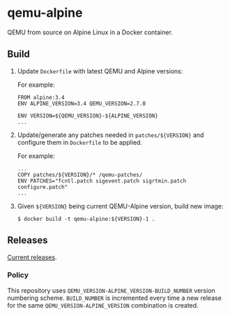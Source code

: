 # qemu-alpine

QEMU from source on Alpine Linux in a Docker container.

## Build

1. Update `Dockerfile` with latest QEMU and Alpine versions:

    For example:
    ```
    FROM alpine:3.4
    ENV ALPINE_VERSION=3.4 QEMU_VERSION=2.7.0

    ENV VERSION=${QEMU_VERSION}-${ALPINE_VERSION}
    ...
    ```

2. Update/generate any patches needed in `patches/${VERSION}` and configure them in `Dockerfile` to be applied.

    For example:
    ```
    ...
    COPY patches/${VERSION}/* /qemu-patches/
    ENV PATCHES="fcntl.patch sigevent.patch sigrtmin.patch configure.patch"
    ...
    ```

3. Given `${VERSION}` being current QEMU-Alpine version, build new image:

    ```
    $ docker build -t qemu-alpine:${VERSION}-1 .
    ```

## Releases

[Current releases](https://github.com/tristanls/qemu-alpine/releases).

### Policy

This repository uses `QEMU_VERSION-ALPINE_VERSION-BUILD_NUMBER` version numbering scheme. `BUILD_NUMBER` is incremented every time a new release for the same `QEMU_VERSION-ALPINE_VERSION` combination is created.
